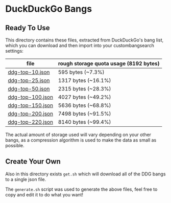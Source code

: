 # DuckDuckGo Bangs

## Ready To Use

This directory contains these files, extracted from DuckDuckGo's bang list, which you can download and then import into your custombangsearch settings:

file | rough storage quota usage (8192 bytes)
---|---
[ddg-top-10.json](./ddg-top-10.json) | 595 bytes (~7.3%)
[ddg-top-25.json](./ddg-top-25.json) | 1317 bytes (~16.1%)
[ddg-top-50.json](./ddg-top-50.json) | 2315 bytes (~28.3%)
[ddg-top-100.json](./ddg-top-100.json) | 4027 bytes (~49.2%)
[ddg-top-150.json](./ddg-top-150.json) | 5636 bytes (~68.8%)
[ddg-top-200.json](./ddg-top-200.json) | 7498 bytes (~91.5%)
[ddg-top-220.json](./ddg-top-220.json) | 8140 bytes (~99.4%)

The actual amount of storage used will vary depending on your other bangs, as a compression algorithm is used to make the data as small as possible.

## Create Your Own

Also in this directory exists `get.sh` which will download all of the DDG bangs to a single json file.

The `generate.sh` script was used to generate the above files, feel free to copy and edit it to do what you want!
